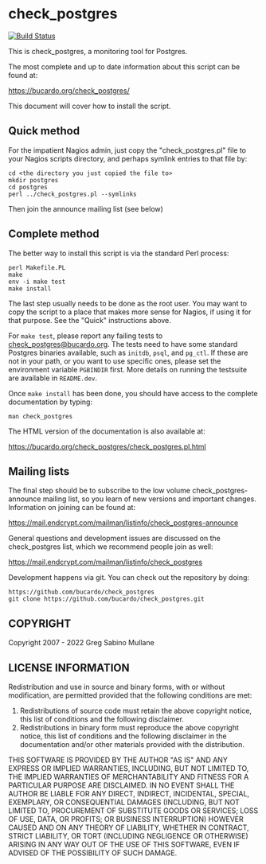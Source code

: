 check_postgres
==============

[![Build Status](https://travis-ci.com/bucardo/check_postgres.svg?branch=master)](https://travis-ci.com/bucardo/check_postgres)

This is check_postgres, a monitoring tool for Postgres.

The most complete and up to date information about this script can be found at:

https://bucardo.org/check_postgres/

This document will cover how to install the script.

Quick method
------------

For the impatient Nagios admin, just copy the "check_postgres.pl" file
to your Nagios scripts directory, and perhaps symlink entries to that
file by:

    cd <the directory you just copied the file to>
    mkdir postgres
    cd postgres
    perl ../check_postgres.pl --symlinks

Then join the announce mailing list (see below)

Complete method
---------------

The better way to install this script is via the standard Perl process:

    perl Makefile.PL
    make
    env -i make test
    make install

The last step usually needs to be done as the root user. You may want to
copy the script to a place that makes more sense for Nagios, if using it
for that purpose. See the "Quick" instructions above.

For `make test`, please report any failing tests to check_postgres@bucardo.org.
The tests need to have some standard Postgres binaries available, such as
`initdb`, `psql`, and `pg_ctl`. If these are not in your path, or you want to
use specific ones, please set the environment variable `PGBINDIR` first. More
details on running the testsuite are available in `README.dev`.

Once `make install` has been done, you should have access to the complete
documentation by typing:

    man check_postgres

The HTML version of the documentation is also available at:

https://bucardo.org/check_postgres/check_postgres.pl.html

Mailing lists
-------------

The final step should be to subscribe to the low volume check_postgres-announce
mailing list, so you learn of new versions and important changes. Information
on joining can be found at:

https://mail.endcrypt.com/mailman/listinfo/check_postgres-announce

General questions and development issues are discussed on the check_postgres list,
which we recommend people join as well:

https://mail.endcrypt.com/mailman/listinfo/check_postgres

Development happens via git. You can check out the repository by doing:

    https://github.com/bucardo/check_postgres
    git clone https://github.com/bucardo/check_postgres.git

COPYRIGHT
---------

  Copyright 2007 - 2022 Greg Sabino Mullane

LICENSE INFORMATION
-------------------

Redistribution and use in source and binary forms, with or without
modification, are permitted provided that the following conditions are met:

  1. Redistributions of source code must retain the above copyright notice,
     this list of conditions and the following disclaimer.
  2. Redistributions in binary form must reproduce the above copyright notice,
     this list of conditions and the following disclaimer in the documentation
     and/or other materials provided with the distribution.

THIS SOFTWARE IS PROVIDED BY THE AUTHOR "AS IS" AND ANY EXPRESS OR IMPLIED
WARRANTIES, INCLUDING, BUT NOT LIMITED TO, THE IMPLIED WARRANTIES OF
MERCHANTABILITY AND FITNESS FOR A PARTICULAR PURPOSE ARE DISCLAIMED. IN NO
EVENT SHALL THE AUTHOR BE LIABLE FOR ANY DIRECT, INDIRECT, INCIDENTAL, SPECIAL,
EXEMPLARY, OR CONSEQUENTIAL DAMAGES (INCLUDING, BUT NOT LIMITED TO, PROCUREMENT
OF SUBSTITUTE GOODS OR SERVICES; LOSS OF USE, DATA, OR PROFITS; OR BUSINESS
INTERRUPTION) HOWEVER CAUSED AND ON ANY THEORY OF LIABILITY, WHETHER IN
CONTRACT, STRICT LIABILITY, OR TORT (INCLUDING NEGLIGENCE OR OTHERWISE) ARISING
IN ANY WAY OUT OF THE USE OF THIS SOFTWARE, EVEN IF ADVISED OF THE POSSIBILITY
OF SUCH DAMAGE.
